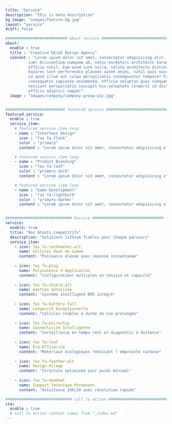 ```yaml
---
title: "Service"
description: "this is meta description"
bg_image: "images/feature-bg.jpg"
layout: "service"
draft: false

########################### about service #############################
about:
  enable : true
  title : "Creative UX/UI Design Agency"
  content : "Lorem ipsum dolor sit amet, consectetur adipisicing elit. Voluptate soluta corporis odit, optio
          cum! Accusantium numquam ab, natus excepturi architecto earum ipsa aliquam, illum, omnis rerum, eveniet
          officia nihil. Eum quod iure nulla, soluta architecto distinctio. Nesciunt odio ullam expedita, neque fugit
          maiores sunt perferendis placeat autem animi, nihil quis suscipit quibusdam ut reiciendis doloribus natus nemo
          id quod illum aut culpa perspiciatis consequuntur tempore? Facilis nam vitae iure quisquam eius harum
          consequatur sapiente assumenda, officia voluptas quas numquam placeat, alias molestias nisi laudantium
          nesciunt perspiciatis suscipit hic voluptate corporis id distinctio earum. Dolor reprehenderit fuga dolore
          officia adipisci neque!"
  image : "images/company/company-group-pic.jpg"


########################## featured service ############################
featured_service:
  enable : true
  service_item:
    # featured service item loop
    - name : "Interface Design"
      icon : "fas fa-flask"
      color : "primary"
      content : "Lorem ipsum dolor sit amet, consectetur adipisicing elit. Saepe enim impedit repudiandae omnis est temporibus."

    # featured service item loop
    - name : "Product Branding"
      icon : "fas fa-leaf"
      color : "primary-dark"
      content : "Lorem ipsum dolor sit amet, consectetur adipisicing elit. Saepe enim impedit repudiandae omnis est temporibus."

    # featured service item loop
    - name : "Game Development"
      icon : "fas fa-lightbulb"
      color : "primary-darker"
      content : "Lorem ipsum dolor sit amet, consectetur adipisicing elit. Saepe enim impedit repudiandae omnis est temporibus."


############################# Service ###############################
service:
  enable: true
  title: "Nos Atouts Compétitifs"
  description: "Solutions lithium fiables pour chaque parcours"
  service_item:
    - icon: fas fa-tachometer-alt
      name: Cellules Haut de Gamme
      content: "Puissance élevée avec réponse instantanée"
    
    - icon: fas fa-plug
      name: Polyvalence d'Application
      content: "Configurations multiples en tension et capacité"
    
    - icon: fas fa-shield-alt
      name: Gestion Sécurisée
      content: "Système intelligent BMS intégré"
    
    - icon: fas fa-battery-full
      name: Longévité Exceptionnelle
      content: "Cellules stables à durée de vie prolongée"
    
    - icon: fas fa-microchip
      name: Connectivité Intelligente
      content: "Surveillance en temps réel et diagnostic à distance"
    
    - icon: fas fa-leaf
      name: Éco-Efficacité
      content: "Matériaux écologiques réduisant l'empreinte carbone"
    
    - icon: fas fa-feather-alt
      name: Design Allégé
      content: "Structure optimisée pour poids minimal"
    
    - icon: fas fa-headset
      name: Support Technique Permanent
      content: "Assistance 24h/24 avec résolution rapide"

############################# call to action #################################
cta:
  enable : true
  # call to action content comes from "_index.md"
---
```

